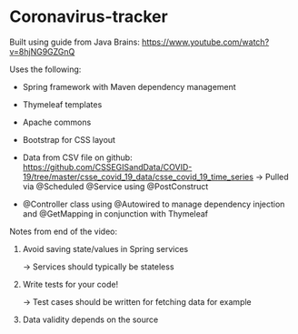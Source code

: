 # Coronavirus-tracker

Built using guide from Java Brains: https://www.youtube.com/watch?v=8hjNG9GZGnQ

Uses the following: 

- Spring framework with Maven dependency management
- Thymeleaf templates
- Apache commons
- Bootstrap for CSS layout

- Data from CSV file on github: https://github.com/CSSEGISandData/COVID-19/tree/master/csse_covid_19_data/csse_covid_19_time_series
    -> Pulled via @Scheduled @Service using @PostConstruct 
- @Controller class using @Autowired to manage dependency injection and @GetMapping in conjunction with Thymeleaf



Notes from end of the video:

1. Avoid saving state/values in Spring services

    -> Services should typically be stateless

2. Write tests for your code!
 
    -> Test cases should be written for fetching data for example

3. Data validity depends on the source
